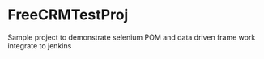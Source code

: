 # FreeCRMTestProj
Sample project to demonstrate 
selenium POM and data driven frame work
integrate to jenkins



